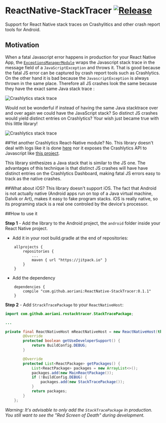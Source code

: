 # ReactNative-StackTracer [![Release](https://jitpack.io/v/aoriani/ReactNative-StackTracer.svg)](https://jitpack.io/#aoriani/ReactNative-StackTracer)
Support for React Native stack traces on Crashylitics and other crash report tools for Android.

## Motivation 
When a fatal Javascript error happens in production for your React Native App, the 
[`ExceptionsManagerModule`](https://github.com/facebook/react-native/blob/master/ReactAndroid/src/main/java/com/facebook/react/modules/core/ExceptionsManagerModule.java)
wraps the Javascript stack trace in the message field of a `JavaScriptException` and throws it. That is good because the fatal JS error
can be captured by crash report tools such as Crashlytics. On the other hand it is bad because the `JavascriptException` is always thrown 
in the same place. Therefore all JS crashes look the same because they have the exact same Java stack trace : 

![Crashlytics stack trace](http://i.imgur.com/TSdkFua.png)

Would not be wonderful if instead of having the same Java stacktrace over and over again  we could have the JavaScript stack? 
So distinct JS crashes would yield distinct entries on Crashlytics? Your wish just became true with this little library! 

![Crashlytics stack trace](http://i.imgur.com/yc34XcA.png)

##Yet another Crashlytics React-Native module? 
No. This library doesn't deal with logs like it is done [here](https://medium.com/delivery-com-engineering/add-crashlytics-to-your-react-native-ios-app-69a983a9062a#.as8so4vv5) 
nor it exposes the Crashlytics API to Javascript like [this project](https://github.com/corymsmith/react-native-fabric).

This library sinthesizes a Java stack that is similar to the JS one. The advantages of this technique is that distinct JS crashes will have
have distinct entries on the Crashlytics Dashboard, making fatal JS errors easy to track as the native crashes.

##What about iOS?
This library doesn't support iOS. The fact that Android is not actually native (Android apps run on top of a Java virtual 
machine, Dalvik or Art), makes it easy to fake program stacks. iOS is really native, so its programing stack is a real one 
controled by the device's processor. 

##How to use it

**Step 1**  - Add the library to the Android project, the `android` folder inside your React Native project.

* Add it in your root build.gradle at the end of repositories:

```
	allprojects {
		repositories {
			...
			maven { url "https://jitpack.io" }
		}
	}
```

* Add the dependency

```
	dependencies {
		compile "com.github.aoriani:ReactNative-StackTracer:0.1.1"
	}
```

**Step 2**  - Add `StrackTracePackage` to your `ReactNativeHost`: 

```java
import com.github.aoriani.rnstacktracer.StackTracePackage;

...

private final ReactNativeHost mReactNativeHost = new ReactNativeHost(this) {
        @Override
        protected boolean getUseDeveloperSupport() {
            return BuildConfig.DEBUG;
        }

        @Override
        protected List<ReactPackage> getPackages() {
            List<ReactPackage> packages = new ArrayList<>();
            packages.add(new MainReactPackage());
            if (!BuildConfig.DEBUG) {
                packages.add(new StackTracePackage());
            }
            return packages;
        }
    };
```
*Warning: It's advisable to only add the `StackTracePackage` in production. You still want to see the "Red Screen of Death"
during development.*




